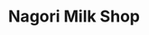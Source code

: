 ---
title: "Nagori Milk Shop"
url: /karachi/nagori-milk-shop-abul-hasan-ispahani-road/
shop: Milch
---